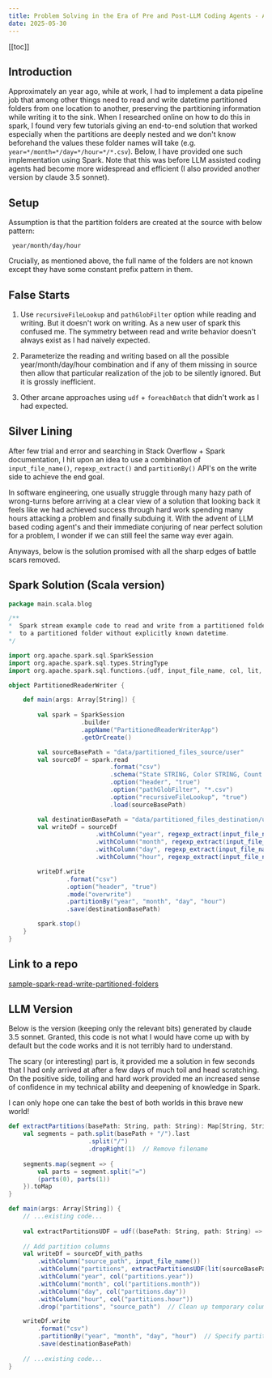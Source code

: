 ```yaml
---
title: Problem Solving in the Era of Pre and Post-LLM Coding Agents - A Case Study
date: 2025-05-30
---
```


[[toc]]

## Introduction

Approximately an year ago, while at work, I had to implement a data pipeline job that among other things need to read and write datetime partitioned folders from one location to another, preserving the partitioning information while writing it to the sink. When I researched online on how to do this in spark, I found very few tutorials giving an end-to-end solution that worked especially when the partitions are deeply nested and we don't know beforehand the values these folder names will take (e.g. `year=*/month=*/day=*/hour=*/*.csv`). Below, I have provided one such implementation using Spark. Note that this was before LLM assisted coding agents had become more widespread and efficient (I also provided another version by claude 3.5 sonnet).

## Setup

Assumption is that the partition folders are created at the source with below pattern:
```
 year/month/day/hour
```
Crucially, as mentioned above, the full name of the folders are not known except they have some constant prefix pattern in them.

## False Starts

1. Use `recursiveFileLookup` and `pathGlobFilter` option while reading and writing. But it doesn't work on writing. As a new user of spark this confused me. The symmetry between read and write behavior doesn't always exist as I had naively expected.

2. Parameterize the reading and writing based on all the possible year/month/day/hour combination and if any of them missing in source then allow that particular realization of the job to be silently ignored. But it is grossly inefficient.

3. Other arcane approaches using `udf` + `foreachBatch` that didn't work as I had expected.

## Silver Lining

After few trial and error and searching in Stack Overflow + Spark documentation, I hit upon an idea to use a combination of `input_file_name()`, `regexp_extract()` and `partitionBy()` API's on the write side to achieve the end goal.

In software engineering, one usually struggle through many hazy path of wrong-turns 
before arriving at a clear view of a solution that looking back it feels like we
had achieved success through hard work spending many hours attacking a problem and finally subduing it. With the advent of LLM based coding agent's and their immediate conjuring of near perfect solution for a problem, I wonder if we can still feel the same way ever again.

Anyways, below is the solution promised with all the sharp edges of battle scars removed.

## Spark Solution (Scala version)

```scala
package main.scala.blog

/**
*  Spark stream example code to read and write from a partitioned folder
*  to a partitioned folder without explicitly known datetime.
*/

import org.apache.spark.sql.SparkSession
import org.apache.spark.sql.types.StringType
import org.apache.spark.sql.functions.{udf, input_file_name, col, lit, regexp_extract}

object PartitionedReaderWriter {

    def main(args: Array[String]) {
        
        val spark = SparkSession
                    .builder
                    .appName("PartitionedReaderWriterApp")
                    .getOrCreate()

        val sourceBasePath = "data/partitioned_files_source/user"
        val sourceDf = spark.read
                            .format("csv")
                            .schema("State STRING, Color STRING, Count INT")
                            .option("header", "true")
                            .option("pathGlobFilter", "*.csv")
                            .option("recursiveFileLookup", "true")
                            .load(sourceBasePath)

        val destinationBasePath = "data/partitioned_files_destination/user"
        val writeDf = sourceDf
                        .withColumn("year", regexp_extract(input_file_name(), "year=(\\d{4})", 1))
                        .withColumn("month", regexp_extract(input_file_name(), "month=(\\d{2})", 1))
                        .withColumn("day", regexp_extract(input_file_name(), "day=(\\d{2})", 1))
                        .withColumn("hour", regexp_extract(input_file_name(), "hour=(\\d{2})", 1))

        writeDf.write
                .format("csv")
                .option("header", "true")
                .mode("overwrite")
                .partitionBy("year", "month", "day", "hour")
                .save(destinationBasePath)

        spark.stop()        
    }
}  
```

## Link to a repo

[sample-spark-read-write-partitioned-folders](https://github.com/beyonddream/sample-spark-read-write-partitioned-folders/tree/main)

## LLM Version

Below is the version (keeping only the relevant bits) generated by claude 3.5 sonnet. Granted, this code is not what I would have come up with by default but the code works and it is not terribly hard to understand.

The scary (or interesting) part is, it provided me a solution in few seconds that I had only arrived at after a few days of much toil and head scratching. On the positive side, toiling and hard work provided me an increased sense of confidence in my technical ability and deepening of knowledge in Spark. 

I can only hope one can take the best of both worlds in this brave new world!

```scala
def extractPartitions(basePath: String, path: String): Map[String, String] = {
    val segments = path.split(basePath + "/").last
                      .split("/")
                      .dropRight(1)  // Remove filename
                      
    segments.map(segment => {
        val parts = segment.split("=")
        (parts(0), parts(1))
    }).toMap
}

def main(args: Array[String]) {
    // ...existing code...
    
    val extractPartitionsUDF = udf((basePath: String, path: String) => extractPartitions(basePath, path))
    
    // Add partition columns
    val writeDf = sourceDf_with_paths
        .withColumn("source_path", input_file_name())
        .withColumn("partitions", extractPartitionsUDF(lit(sourceBasePath), col("source_path")))
        .withColumn("year", col("partitions.year"))
        .withColumn("month", col("partitions.month"))
        .withColumn("day", col("partitions.day"))
        .withColumn("hour", col("partitions.hour"))
        .drop("partitions", "source_path")  // Clean up temporary columns

    writeDf.write
        .format("csv")
        .partitionBy("year", "month", "day", "hour")  // Specify partition columns in order
        .save(destinationBasePath)
    
    // ...existing code...
}

```



